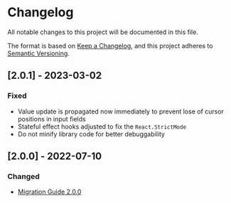 # Changelog
All notable changes to this project will be documented in this file.

The format is based on [Keep a Changelog](https://keepachangelog.com/en/1.0.0/),
and this project adheres to [Semantic Versioning](https://semver.org/spec/v2.0.0.html).

## [2.0.1] - 2023-03-02
### Fixed
- Value update is propagated now immediately to prevent lose of cursor positions in input fields
- Stateful effect hooks adjusted to fix the `React.StrictMode`
- Do not minify library code for better debuggability


## [2.0.0] - 2022-07-10
### Changed
- [Migration Guide 2.0.0](https://github.com/fdc-viktor-luft/morfi/blob/master/MIGRATIONGUIDE.md#200)
